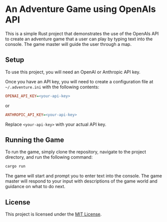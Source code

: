 # An Adventure Game using OpenAIs API

This is a simple Rust project that demonstrates the use of the OpenAIs API to create an adventure game that a user can play by typing text into the console. The game master will guide the user through a map.

## Setup
To use this project, you will need an OpenAI or Anthropic API key. 

Once you have an API key, you will need to create a configuration file at `~/.adventure.ini` with the following contents:

```ini
OPENAI_API_KEY=<your-api-key>
```

or

```ini
ANTHROPIC_API_KEY=<your-api-key>
```

Replace `<your-api-key>` with your actual API key.

## Running the Game

To run the game, simply clone the repository, navigate to the project directory, and run the following command:

```sh
cargo run
```

The game will start and prompt you to enter text into the console. The game master will respond to your input with descriptions of the game world and guidance on what to do next.

## License
This project is licensed under the [MIT License](LICENSE).

